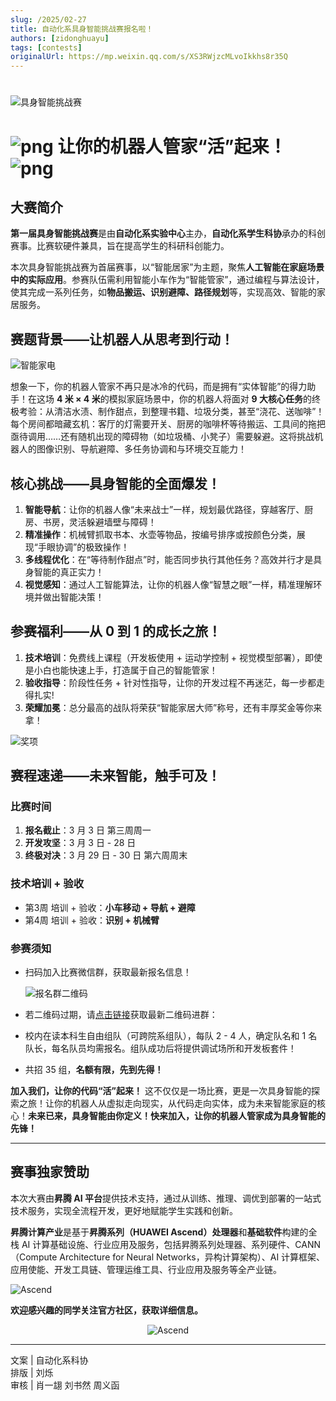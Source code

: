 ```yaml
---
slug: /2025/02-27
title: 自动化系具身智能挑战赛报名啦！
authors: [zidonghuayu]
tags: [contests]
originalUrl: https://mp.weixin.qq.com/s/XS3RWjzcMLvoIkkhs8r35Q
---
```


#

![具身智能挑战赛](img/1.png)

# ![png](img/2.png) 让你的机器人管家“活”起来！![png](img/2.png)

## 大赛简介

**第一届具身智能挑战赛**是由**自动化系实验中心**主办，**自动化系学生科协**承办的科创赛事。比赛软硬件兼具，旨在提高学生的科研科创能力。

本次具身智能挑战赛为首届赛事，以“智能居家”为主题，聚焦**人工智能在家庭场景中的实际应用**。参赛队伍需利用智能小车作为“智能管家”，通过编程与算法设计，使其完成一系列任务，如**物品搬运、识别避障、路径规划**等，实现高效、智能的家居服务。

<!-- truncate -->

## 赛题背景——让机器人从思考到行动！

![智能家电](img/3.jpeg)

想象一下，你的机器人管家不再只是冰冷的代码，而是拥有“实体智能”的得力助手！在这场 **4 米 × 4 米**的模拟家庭场景中，你的机器人将面对 **9 大核心任务**的终极考验：从清洁水渍、制作甜点，到整理书籍、垃圾分类，甚至“浇花、送咖啡”！每个房间都暗藏玄机：客厅的灯需要开关、厨房的咖啡杯等待搬运、工具间的拖把亟待调用……还有随机出现的障碍物（如垃圾桶、小凳子）需要躲避。这将挑战机器人的图像识别、导航避障、多任务协调和与环境交互能力！

## 核心挑战——具身智能的全面爆发！

1. **智能导航**：让你的机器人像“未来战士”一样，规划最优路径，穿越客厅、厨房、书房，灵活躲避墙壁与障碍！
2. **精准操作**：机械臂抓取书本、水壶等物品，按编号排序或按颜色分类，展现“手眼协调”的极致操作！
3. **多线程优化**：在“等待制作甜点”时，能否同步执行其他任务？高效并行才是具身智能的真正实力！
4. **视觉感知**：通过人工智能算法，让你的机器人像“智慧之眼”一样，精准理解环境并做出智能决策！

## 参赛福利——从 0 到 1 的成长之旅！

1. **技术培训**：免费线上课程（开发板使用 + 运动学控制 + 视觉模型部署），即使是小白也能快速上手，打造属于自己的智能管家！
2. **验收指导**：阶段性任务 + 针对性指导，让你的开发过程不再迷茫，每一步都走得扎实!
3. **荣耀加冕**：总分最高的战队将荣获“智能家居大师”称号，还有丰厚奖金等你来拿！

![奖项](img/4.png)

## 赛程速递——未来智能，触手可及！

### 比赛时间

1. **报名截止**：3 月 3 日 第三周周一
2. **开发攻坚**：3 月 3 日 - 28 日
3. **终极对决**：3 月 29 日 - 30 日 第六周周末

### 技术培训 + 验收

- 第3周 培训 + 验收：**小车移动 + 导航 + 避障**
- 第4周 培训 + 验收：**识别 + 机械臂**

### 参赛须知

- 扫码加入比赛微信群，获取最新报名信息！

    ![报名群二维码](img/5.png)

- 若二维码过期，请[点击链接](https://cloud.tsinghua.edu.cn/d/4abf010edfd947fbb140/)获取最新二维码进群：

- 校内在读本科生自由组队（可跨院系组队），每队 2 - 4 人，确定队名和 1 名队长，每名队员均需报名。组队成功后将提供调试场所和开发板套件！

- 共招 35 组，**名额有限，先到先得！**

**加入我们，让你的代码“活”起来！** 这不仅仅是一场比赛，更是一次具身智能的探索之旅！让你的机器人从虚拟走向现实，从代码走向实体，成为未来智能家庭的核心！**未来已来，具身智能由你定义！快来加入，让你的机器人管家成为具身智能的先锋！**

---

## 赛事独家赞助

本次大赛由**昇腾 AI 平台**提供技术支持，通过从训练、推理、调优到部署的一站式技术服务，实现全流程开发，更好地赋能学生实践和创新。

**昇腾计算产业**是基于**昇腾系列（HUAWEI Ascend）处理器**和**基础软件**构建的全栈 AI 计算基础设施、行业应用及服务，包括昇腾系列处理器、系列硬件、CANN（Compute Architecture for Neural Networks，异构计算架构）、AI 计算框架、应用使能、开发工具链、管理运维工具、行业应用及服务等全产业链。

![Ascend](img/6.png)

**欢迎感兴趣的同学关注官方社区，获取详细信息。**<center>

![Ascend](img/7.png)</center>

---

文案 | 自动化系科协  
排版 | 刘烁  
审核 | 肖一翃 刘书然 周义函
